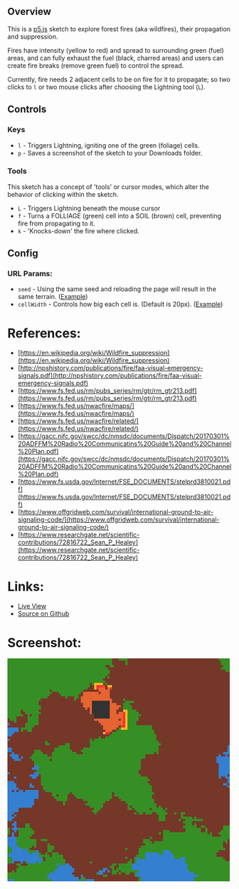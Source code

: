 ## Overview

This is a [p5.js][p5js-home] sketch to explore forest fires (aka wildfires), their propagation and suppression.

Fires have intensity (yellow to red) and spread to surrounding green (fuel) areas, and can fully exhaust the fuel (black, charred areas) and users can create fire breaks (remove green fuel) to control the spread.

Currently, fire needs 2 adjacent cells to be on fire for it to propagate; so two clicks to `l` or two mouse clicks after choosing the Lightning tool (`L`).

## Controls

### Keys
* `l` - Triggers Lightning, igniting one of the green (foliage) cells.
* `p` - Saves a screenshot of the sketch to your Downloads folder.

### Tools
This sketch has a concept of 'tools' or cursor modes, which alter the behavior of clicking within the sketch.

* `L` - Triggers Lightning beneath the mouse cursor
* `f` - Turns a FOLLIAGE (green) cell into a SOIL (brown) cell, preventing fire from propagating to it.
* `k` - 'Knocks-down' the fire where clicked.

## Config

### URL Params:
* `seed` - Using the same seed and reloading the page will result in the same terrain. ([Example](https://brianhonohan.com/sketchbook/p5js/forest-fires/?seed=12345)) 
* `cellWidth` - Controls how big each cell is. (Default is 20px). ([Example](https://brianhonohan.com/sketchbook/p5js/forest-fires/?cellWidth=5)) 

# References:

* [https://en.wikipedia.org/wiki/Wildfire_suppression](https://en.wikipedia.org/wiki/Wildfire_suppression)
* [http://npshistory.com/publications/fire/faa-visual-emergency-signals.pdf](http://npshistory.com/publications/fire/faa-visual-emergency-signals.pdf)
* [https://www.fs.fed.us/rm/pubs_series/rm/gtr/rm_gtr213.pdf](https://www.fs.fed.us/rm/pubs_series/rm/gtr/rm_gtr213.pdf)
* [https://www.fs.fed.us/nwacfire/maps/](https://www.fs.fed.us/nwacfire/maps/)
* [https://www.fs.fed.us/nwacfire/related/](https://www.fs.fed.us/nwacfire/related/)
* [https://gacc.nifc.gov/swcc/dc/nmsdc/documents/Dispatch/20170301%20ADFFM%20Radio%20Communicatins%20Guide%20and%20Channel%20Plan.pdf](https://gacc.nifc.gov/swcc/dc/nmsdc/documents/Dispatch/20170301%20ADFFM%20Radio%20Communicatins%20Guide%20and%20Channel%20Plan.pdf)
* [https://www.fs.usda.gov/Internet/FSE_DOCUMENTS/stelprd3810021.pdf](https://www.fs.usda.gov/Internet/FSE_DOCUMENTS/stelprd3810021.pdf)
* [https://www.offgridweb.com/survival/international-ground-to-air-signaling-code/](https://www.offgridweb.com/survival/international-ground-to-air-signaling-code/)
* [https://www.researchgate.net/scientific-contributions/72816722_Sean_P_Healey](https://www.researchgate.net/scientific-contributions/72816722_Sean_P_Healey)

# Links: 

* [Live View][live-view]
* [Source on Github][source-code]

# Screenshot:

![screenshot][screenshot-01]

[p5js-home]: http://p5js.org/
[source-code]: https://github.com/brianhonohan/sketchbook/tree/master/p5js/forest-fires/
[live-view]: https://brianhonohan.com/sketchbook/p5js/forest-fires/
[screenshot-01]: ./screenshot-01.png
